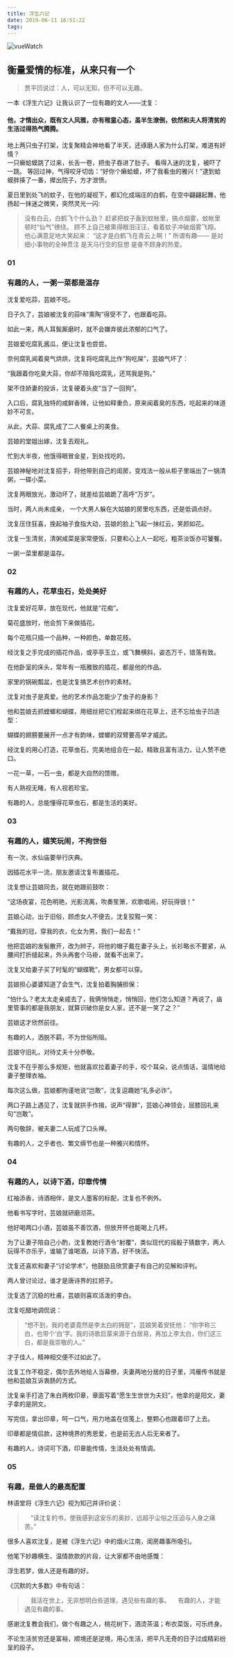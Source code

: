 ```yaml
---
title: 浮生六记
date: 2019-06-11 16:51:22
tags:
---
```

![vueWatch](https://raw.githubusercontent.com/wangzhen-CHN/blog/master/source/_posts/img/vueWatch.PNG)
## 衡量爱情的标准，从来只有一个


> 贾平凹说过：人，可以无知，但不可以无趣。  

一本《浮生六记》让我认识了一位有趣的文人——沈复：  
#### <b>他，才情出众，既有文人风雅，亦有稚童心态，虽半生潦倒，依然和夫人将清贫的生活过得热气腾腾。  </b>

<!-- more -->

地上两只虫子打架，沈复聚精会神地看了半天，还琢磨人家为什么打架，难道有奸情？  
一只癞蛤蟆跳了过来，长舌一卷，把虫子吞进了肚子。
看得入迷的沈复，被吓了一跳。
等回过神，气得咬牙切齿：“好你个癞蛤蟆，坏了我看虫的雅兴！”逮到蛤蟆胖揍了一番，撵出院子，方才泄愤。   

夏日里到处飞的蚊子，在他的凝视下，都幻化成端庄的白鹤，在空中翩翩起舞，他扬起一抹迷之微笑，突然灵光一闪:

> 没有白云，白鹤飞个什么劲？
> 赶紧把蚊子轰到蚊帐里，搞点烟雾，蚊帐里顿时“仙气”缭绕。
> 顾不上自己被熏得眼泪汪汪，看着蚊子冲破烟雾飞翔，他心满意足地大笑起来：
> “这才是白鹤飞在青云上啊！”
所谓有趣——
是对细小事物的全神贯注
是天马行空的狂想
是奋不顾身的热爱。
### 01
### 有趣的人，一粥一菜都是温存
沈复爱吃蒜，芸娘不吃。

日子久了，芸娘被沈复的蒜味“熏陶”得受不了，也跟着吃蒜。

如此一来，两人耳鬓厮磨时，就不会嫌弃彼此浓郁的口气了。

芸娘爱吃腐乳酱瓜，便让沈复也尝尝。

奈何腐乳闻着臭气烘烘，沈复将吃腐乳比作“狗吃屎”，芸娘气坏了：

“我跟着你吃臭大蒜，你却不陪我吃腐乳，还骂我是狗。”

架不住娇妻的投诉，沈复硬着头皮“当了一回狗”。

入口后，腐乳独特的咸鲜香辣，让他如释重负，原来闻着臭的东西，吃起来的味道妙不可言。

从此，大蒜、腐乳成了二人餐桌上的美食。

芸娘的堂姐出嫁，沈复去观礼。

忙到大半夜，他饿得眼冒金星，到处找吃的。

芸娘神秘地对沈复招手，将他带到自己的闺房，变戏法一般从柜子里端出了一锅清粥，一碟小菜。

沈复两眼放光，激动坏了，就差给芸娘跪了高呼“万岁”。

当时，两人尚未成亲， 一个大男人躲在大姑娘的房里吃东西，还是低调点好。

沈复压住狂喜，挽起袖子食指大动，芸娘的脸上飞起一抹红云，笑颜如花。

沈复一生清贫，清粥咸菜是家常便饭，只要和心上人一起吃，粗茶淡饭亦可饕餮。

一粥一菜里都是温存。

### 02
### 有趣的人，花草虫石，处处美好

沈复爱好花草，放在现代，他就是“花痴”。

菊花盛放时，他会剪下来做插花。

每个花瓶只插一个品种，一种颜色，单数花枝。

经沈复之手完成的插花作品，或亭亭玉立，或飞舞横斜，姿态万千，错落有致。

在他卧室的床头，常年有一瓶雅致的插花，都是他的作品。

家里的锅碗瓢盆，也是沈复搞艺术创作的素材。

沈复对虫子是真爱。他的艺术作品怎能少了虫子的身影？

他和芸娘去抓螳螂和蝴蝶，用细丝把它们栓起来绑在花草上，还不忘给虫子凹造型：

蝴蝶的翅膀要展开一点才有韵味，螳螂的双臂要高举才威武。

经沈复的用心打造，花草虫石，完美地组合在一起，精致且富有活力，让人赞不绝口。

一花一草，一石一虫，都是大自然的馈赠。

有人熟视无睹，有人视若珍宝。

有趣的人，总能懂得花草虫石，都是生活的美好。

### 03
### 有趣的人，嬉笑玩闹，不拘世俗

有一次，水仙庙要举行庆典。

因插花水平一流，朋友邀请沈复布置插花。

沈复想让芸娘同去，就在她跟前鼓吹：

“这场夜宴，花色明艳，光影流离，吹奏笙箫，欢歌唱闹，好玩得很！”

芸娘心动，出于旧俗，顾虑女人不便去，沈复狡黠一笑：

“戴我的冠，穿我的衣，化女为男，我们一起去！”

他把芸娘的发髻散开，改为辫子，将他的帽子戴在妻子头上，长衫略长不要紧，从腰间打折缝起来，外头再套个马褂，就看不出来了。

沈复又给妻子买了时髦的“蝴蝶靴”，男女都可以穿。

芸娘担心婆婆知道了会生气，沈复拍着胸脯担保：

“怕什么？老太太走亲戚去了，我俩悄悄走，悄悄回，他们怎么知道？再说了，庙里管事的都是我朋友，就算识破你是女人家，还不是一笑了之？”

芸娘这才欣然前往。

有趣的人，洒脱不羁，不为世俗所阻。

芸娘守旧礼，对待丈夫十分恭敬。

沈复不在乎那么多规矩，他就喜欢拉着妻子的手，咬个耳朵，说点情话，温情地给妻子整理衣袖。

每次这么做，芸娘都拘谨地说“岂敢”，沈复逗趣她“礼多必诈”。

两口子路上遇见了，沈复就拱手作揖，说声“得罪”，芸娘心神领会，屈膝回礼来句“岂敢”。

两句敬辞，被夫妻二人玩成了口头禅。

有趣的人，之乎者也、繁文缛节也是一种雅兴和情怀。

###  04
### 有趣的人，以诗下酒，印章传情

红袖添香，诗酒相伴，是文人墨客的标配，沈复也不例外。

他看书写字时，芸娘就研磨沏茶。

他好喝两口小酒，芸娘虽不善饮酒，但放开怀也能喝上几杯。


为了让妻子陪自己小酌，沈复教她行酒令“射覆”，类似现代的摇骰子猜数字，两人玩得不亦乐乎，谁输了谁喝酒，以诗下酒，好不快活。

沈复还喜欢和妻子“讨论学术”，他鼓励且欣赏妻子有自己的见解和评判。

两人曾讨论过，谁才是唐诗界的扛把子。

沈复选了沉稳的杜甫，芸娘则喜欢活泼的李白。

沈复吃醋地调侃说：

> “想不到，我的老婆竟然是李太白的拥趸”，芸娘笑着安抚他：
> “你字称三白，也带个‘白’字。我的诗歌启蒙来源于白居易，再加上李太白，你们这三白，都是我崇敬的人。”

才子佳人，精神相交便不过如此了。

沈复工作不稳定，偶尔去外地给人当幕僚，夫妻两地分居的日子里，鸿雁传书就是他和芸娘互诉衷肠的方式。

沈复亲手打造了朱白两枚印章，章面写着“愿生生世世为夫妇”，他拿的是阳文，妻子拿的是阴文。

写完信，拿出印章，呵一口气，用力地盖在信笺上，整颗心也跟着印了上去。

印章都是情侣款，这种境界的秀恩爱，也是前无古人后无来者了。

有趣的人，诗词可下酒，印章能传情，生活处处有情调。

### 05
### 有趣，是做人的最高配置
林语堂将《浮生六记》视为知己并评价说：

>　“读沈复的书，使我感到这安乐的奥妙，远超乎尘俗之压迫与人身之痛苦。”

很多人喜欢沈复，是被《浮生六记》中的烟火江南，闺房趣事所吸引。

他笔下妙趣横生、温情款款的片段，让大家都不由地感慨：

浮生若梦，做人还是有趣的好。

《沉默的大多数》中有句话：

>　我活在世上，无非想明白些道理，遇见些有趣的事。
>　有趣的人，才能遇见有趣的事。

感谢沈复教会我们，做个有趣之人，桃花树下，酒烫茶温；布衣菜饭，可乐终身。

不论生活贫穷还是富裕，顺境还是逆境，用心生活，把平凡无奇的日子过成精彩纷呈的段子。